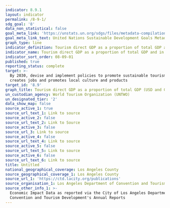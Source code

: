 ```yaml
---
indicator: 8.9.1
layout: indicator
permalink: /8-9-1/
sdg_goal: '8'
data_non_statistical: false
goal_meta_link: 'https://unstats.un.org/sdgs/files/metadata-compilation/Metadata-Goal-8.pdf'
goal_meta_link_text: United Nations Sustainable Development Goals Metadata (PDF 526 KB)
graph_type: line
indicator_definition: Tourism direct GDP as a proportion of total GDP and in growth rate
indicator_name: Tourism direct GDP as a proportion of total GDP and in growth rate
indicator_sort_order: 08-09-01
published: true
reporting_status: complete
target: >-
  By 2030, devise and implement policies to promote sustainable tourism that
  creates jobs and promotes local culture and products
target_id: '8.9'
graph_title: Tourism direct GDP as a proportion of total GDP (USD and Growth Rate)
un_custodian_agency: World Tourism Organization (UNTWO)
un_designated_tier: '2'
data_show_map: false
source_active_1: true
source_url_text_1: Link to source
source_active_2: false
source_url_text_2: Link to Source
source_active_3: false
source_url_3: Link to source
source_active_4: false
source_url_text_4: Link to source
source_active_5: false
source_url_text_5: Link to source
source_active_6: false
source_url_text_6: Link to source
title: Untitled
national_geographical_coverage: Los Angeles County
source_geographical_coverage_1: Los Angeles County
source_url_1: 'https://ctd.lacity.org/publications'
source_organisation_1: Los Angeles Department of Convention and Tourism Development
source_other_info_1: >-
  Economic Impact Data as reported via the City of Los Angeles Department of
  Convention and Tourism Development's Annual Reports
---
```

